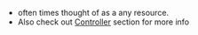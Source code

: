* often times thought of as a any resource.
* Also check out [Controller][1] section for more info

[1]: /RailsControllerScrathPad